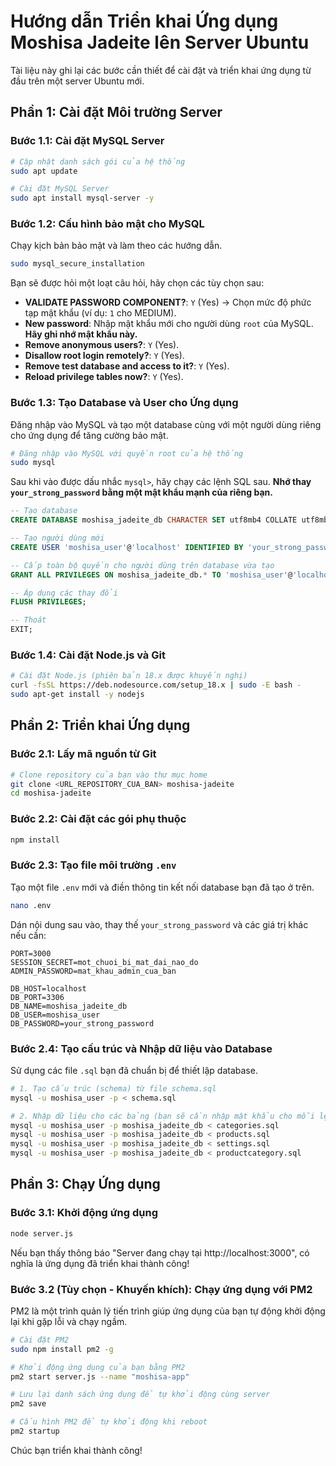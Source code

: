# Hướng dẫn Triển khai Ứng dụng Moshisa Jadeite lên Server Ubuntu

Tài liệu này ghi lại các bước cần thiết để cài đặt và triển khai ứng dụng từ đầu trên một server Ubuntu mới.

## Phần 1: Cài đặt Môi trường Server

### Bước 1.1: Cài đặt MySQL Server

```bash
# Cập nhật danh sách gói của hệ thống
sudo apt update

# Cài đặt MySQL Server
sudo apt install mysql-server -y
```

### Bước 1.2: Cấu hình bảo mật cho MySQL

Chạy kịch bản bảo mật và làm theo các hướng dẫn.

```bash
sudo mysql_secure_installation
```

Bạn sẽ được hỏi một loạt câu hỏi, hãy chọn các tùy chọn sau:
- **VALIDATE PASSWORD COMPONENT?**: `Y` (Yes) -> Chọn mức độ phức tạp mật khẩu (ví dụ: `1` cho MEDIUM).
- **New password**: Nhập mật khẩu mới cho người dùng `root` của MySQL. **Hãy ghi nhớ mật khẩu này.**
- **Remove anonymous users?**: `Y` (Yes).
- **Disallow root login remotely?**: `Y` (Yes).
- **Remove test database and access to it?**: `Y` (Yes).
- **Reload privilege tables now?**: `Y` (Yes).

### Bước 1.3: Tạo Database và User cho Ứng dụng

Đăng nhập vào MySQL và tạo một database cùng với một người dùng riêng cho ứng dụng để tăng cường bảo mật.

```bash
# Đăng nhập vào MySQL với quyền root của hệ thống
sudo mysql
```

Sau khi vào được dấu nhắc `mysql>`, hãy chạy các lệnh SQL sau. **Nhớ thay `your_strong_password` bằng một mật khẩu mạnh của riêng bạn.**

```sql
-- Tạo database
CREATE DATABASE moshisa_jadeite_db CHARACTER SET utf8mb4 COLLATE utf8mb4_unicode_ci;

-- Tạo người dùng mới
CREATE USER 'moshisa_user'@'localhost' IDENTIFIED BY 'your_strong_password';

-- Cấp toàn bộ quyền cho người dùng trên database vừa tạo
GRANT ALL PRIVILEGES ON moshisa_jadeite_db.* TO 'moshisa_user'@'localhost';

-- Áp dụng các thay đổi
FLUSH PRIVILEGES;

-- Thoát
EXIT;
```

### Bước 1.4: Cài đặt Node.js và Git

```bash
# Cài đặt Node.js (phiên bản 18.x được khuyến nghị)
curl -fsSL https://deb.nodesource.com/setup_18.x | sudo -E bash -
sudo apt-get install -y nodejs
```

## Phần 2: Triển khai Ứng dụng

### Bước 2.1: Lấy mã nguồn từ Git

```bash
# Clone repository của bạn vào thư mục home
git clone <URL_REPOSITORY_CUA_BAN> moshisa-jadeite
cd moshisa-jadeite
```

### Bước 2.2: Cài đặt các gói phụ thuộc

```bash
npm install
```

### Bước 2.3: Tạo file môi trường `.env`

Tạo một file `.env` mới và điền thông tin kết nối database bạn đã tạo ở trên.

```bash
nano .env
```

Dán nội dung sau vào, thay thế `your_strong_password` và các giá trị khác nếu cần:

```env
PORT=3000
SESSION_SECRET=mot_chuoi_bi_mat_dai_nao_do
ADMIN_PASSWORD=mat_khau_admin_cua_ban

DB_HOST=localhost
DB_PORT=3306
DB_NAME=moshisa_jadeite_db
DB_USER=moshisa_user
DB_PASSWORD=your_strong_password
```

### Bước 2.4: Tạo cấu trúc và Nhập dữ liệu vào Database

Sử dụng các file `.sql` bạn đã chuẩn bị để thiết lập database.

```bash
# 1. Tạo cấu trúc (schema) từ file schema.sql
mysql -u moshisa_user -p < schema.sql

# 2. Nhập dữ liệu cho các bảng (bạn sẽ cần nhập mật khẩu cho mỗi lệnh)
mysql -u moshisa_user -p moshisa_jadeite_db < categories.sql
mysql -u moshisa_user -p moshisa_jadeite_db < products.sql
mysql -u moshisa_user -p moshisa_jadeite_db < settings.sql
mysql -u moshisa_user -p moshisa_jadeite_db < productcategory.sql
```

## Phần 3: Chạy Ứng dụng

### Bước 3.1: Khởi động ứng dụng

```bash
node server.js
```

Nếu bạn thấy thông báo "Server đang chạy tại http://localhost:3000", có nghĩa là ứng dụng đã triển khai thành công!

### Bước 3.2 (Tùy chọn - Khuyến khích): Chạy ứng dụng với PM2

PM2 là một trình quản lý tiến trình giúp ứng dụng của bạn tự động khởi động lại khi gặp lỗi và chạy ngầm.

```bash
# Cài đặt PM2
sudo npm install pm2 -g

# Khởi động ứng dụng của bạn bằng PM2
pm2 start server.js --name "moshisa-app"

# Lưu lại danh sách ứng dụng để tự khởi động cùng server
pm2 save

# Cấu hình PM2 để tự khởi động khi reboot
pm2 startup
```

Chúc bạn triển khai thành công!